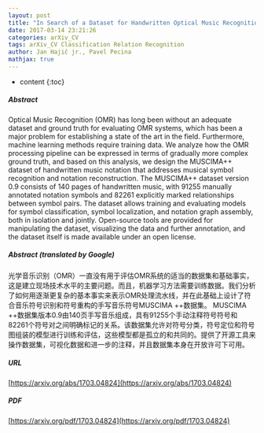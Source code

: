 ```yaml
---
layout: post
title: "In Search of a Dataset for Handwritten Optical Music Recognition: Introducing MUSCIMA++"
date: 2017-03-14 23:21:26
categories: arXiv_CV
tags: arXiv_CV Classification Relation Recognition
author: Jan Hajič jr., Pavel Pecina
mathjax: true
---
```


* content
{:toc}

##### Abstract
Optical Music Recognition (OMR) has long been without an adequate dataset and ground truth for evaluating OMR systems, which has been a major problem for establishing a state of the art in the field. Furthermore, machine learning methods require training data. We analyze how the OMR processing pipeline can be expressed in terms of gradually more complex ground truth, and based on this analysis, we design the MUSCIMA++ dataset of handwritten music notation that addresses musical symbol recognition and notation reconstruction. The MUSCIMA++ dataset version 0.9 consists of 140 pages of handwritten music, with 91255 manually annotated notation symbols and 82261 explicitly marked relationships between symbol pairs. The dataset allows training and evaluating models for symbol classification, symbol localization, and notation graph assembly, both in isolation and jointly. Open-source tools are provided for manipulating the dataset, visualizing the data and further annotation, and the dataset itself is made available under an open license.

##### Abstract (translated by Google)
光学音乐识别（OMR）一直没有用于评估OMR系统的适当的数据集和基础事实，这是建立现场技术水平的主要问题。而且，机器学习方法需要训练数据。我们分析了如何用逐渐更复杂的基本事实来表示OMR处理流水线，并在此基础上设计了符合音乐符号识别和符号重构的手写音乐符号MUSCIMA ++数据集。 MUSCIMA ++数据集版本0.9由140页手写音乐组成，具有91255个手动注释符号符号和82261个符号对之间明确标记的关系。该数据集允许对符号分类，符号定位和符号图组装的模型进行训练和评估，这些模型都是孤立的和共同的。提供了开源工具来操作数据集，可视化数据和进一步的注释，并且数据集本身在开放许可下可用。

##### URL
[https://arxiv.org/abs/1703.04824](https://arxiv.org/abs/1703.04824)

##### PDF
[https://arxiv.org/pdf/1703.04824](https://arxiv.org/pdf/1703.04824)

